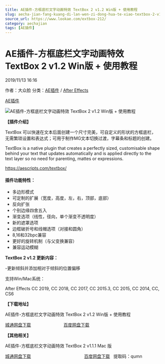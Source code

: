```yaml
---
title: AE插件-方框底栏文字动画特效 TextBox 2 v1.2 Win版 + 使用教程
slug: aecha-jian-fang-kuang-di-lan-wen-zi-dong-hua-te-xiao-textbox-2-v1-2-winban-shi-yong-jiao-cheng
source_url: https://www.lookae.com/extbox-212/
category: aechajian
tags: [AE插件]
---
```

# AE插件-方框底栏文字动画特效 TextBox 2 v1.2 Win版 + 使用教程

2019/11/13 16:16

作者：大众脸
分类：[AE插件](https://www.lookae.com/after-effects/aechajian/) / [After Effects](https://www.lookae.com/after-effects/)

[AE插件](https://www.lookae.com/tag/ae%e6%8f%92%e4%bb%b6/)

![AE插件-方框底栏文字动画特效 TextBox 2 v1.2 Win版 + 使用教程](https://www.lookae.com/wp-content/uploads/2019/02/TextBox2.jpg "AE插件-方框底栏文字动画特效 TextBox 2 v1.2 Win版 + 使用教程-LookAE.com")

**【插件介绍】**

TextBox 可以快速在文本后面创建一个尺寸完美，可自定义的形状的方框底栏，无需繁琐设置和表达式；可用于制作MG文本切换过渡，字幕条和标题的创建。

TextBox is a native plugin that creates a perfectly sized, customisable shape behind your text that updates automatically and is applied directly to the text layer so no need for parenting, mattes or expressions.

https://aescripts.com/textbox/

#### 插件功能特性：

* 多边形模式
* 可定制的扩展（宽度，高度，左，右，顶部，底部）
* 反向扩张
* 个别边缘四舍五入
* 渐变选项（线性，径向，单个渐变不透明度）
* 新的遮罩选项
* 边框破折号和线帽选项（对接和圆角）
* 8,16和32bpc兼容
* 更好的旋转机制（与父变换兼容）
* 兼容运动模糊

**TextBox 2 v1.2 更新内容：**

-更新倾斜并添加相对于倾斜的位置偏移

支持Win/Mac系统：

After Effects CC 2019, CC 2018, CC 2017, CC 2015.3, CC 2015, CC 2014, CC, CS6

**【下载地址】**

AE插件-方框底栏文字动画特效 TextBox 2 v1.2 Win版 + 使用教程

[城通网盘下载](https://tc5.us/file/680462-407457689)                           [百度网盘下载](https://pan.baidu.com/s/1Zbz3euRm9vCVf2qkW0arxg)

**【其他相关】**

AE插件-方框底栏文字动画特效 TextBox 2 v1.1.1 Mac 版

[城通网盘下载](https://lookae.ctfile.com/fs/680462-387128000)                                            [百度网盘下载](https://pan.baidu.com/s/1ugeNrFNLYem-er7S_bJCdA)   提取码：qumn
